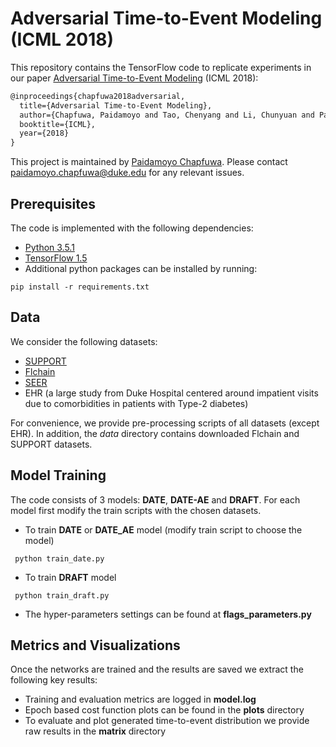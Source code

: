 # Adversarial Time-to-Event Modeling (ICML 2018)

This repository contains the TensorFlow code to replicate experiments in our paper [Adversarial Time-to-Event Modeling](https://arxiv.org/pdf/1804.03184.pdf) (ICML 2018):
```latex
@inproceedings{chapfuwa2018adversarial, 
  title={Adversarial Time-to-Event Modeling},
  author={Chapfuwa, Paidamoyo and Tao, Chenyang and Li, Chunyuan and Page, Courtney and Goldstein, Benjamin and Carin, Lawrence and Henao, Ricardo},
  booktitle={ICML},
  year={2018}
}
```
 
This project is maintained by [Paidamoyo Chapfuwa](https://github.com/paidamoyo). Please contact <paidamoyo.chapfuwa@duke.edu> for any relevant issues.


## Prerequisites
The code is implemented with the following dependencies:

- [Python 3.5.1](https://github.com/pyenv/pyenv)
- [TensorFlow 1.5]( https://www.tensorflow.org/)
- Additional python packages can be installed by running:   

```
pip install -r requirements.txt
```

## Data
We consider the following datasets:

- [SUPPORT](http://biostat.mc.vanderbilt.edu/wiki/Main/DataSets)
- [Flchain](https://vincentarelbundock.github.io/Rdatasets/doc/survival/flchain.html)
- [SEER](https://seer.cancer.gov/)
- EHR (a large study from Duke Hospital centered around impatient visits due to comorbidities in patients with Type-2 diabetes)

 For convenience, we provide pre-processing scripts of all datasets (except EHR). In addition, the *data* directory contains downloaded Flchain and SUPPORT datasets.

## Model Training

The code consists of 3 models: **DATE**, **DATE-AE** and **DRAFT**. For each model first modify the train scripts with the chosen datasets.

* To train **DATE** or **DATE_AE** model (modify train script to choose the model)

```
 python train_date.py
 ```
 

* To train **DRAFT** model

```
 python train_draft.py
 ```

* The hyper-parameters settings can be found at **flags_parameters.py**


## Metrics and Visualizations

Once the networks are trained and the results are saved we extract the following key results: 

* Training and evaluation metrics are logged in **model.log**
* Epoch based cost function plots can be found in the **plots** directory 
* To evaluate and plot generated time-to-event distribution we provide raw results in the  **matrix** directory
